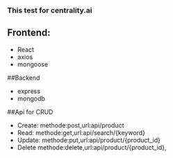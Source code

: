 ### This test for centrality.ai

## Frontend:
* React
* axios
* mongoose

##Backend
* express
* mongodb

##Api for CRUD
* Create:
  methode:post,url:api/product
* Read:
  methode:get,url:api/search/{keyword}
* Update:
  methode:put,url:api/product/{product_id}
* Delete
  methode:delete,url:api/product/{product_id},

